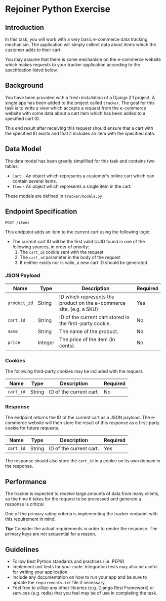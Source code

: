# Rejoiner Python Exercise

## Introduction

In this task, you will work with a very basic e-commerce data tracking mechanism.
The application will simply collect data about items which the customer adds
to their cart.

You may assume that there is some mechanism on the e-commerce website which
makes requests to your tracker application according to the specification listed
below.

## Background

You have been provided with a fresh installation of a Django 2.1 project. A single
app has been added to the project called `tracker`. The goal for this task is to
write a view which accepts a request from the e-commerce website with some
data about a cart item which has been added to a specified cart ID.

This end result after receiving this request should ensure that a cart with the
specified ID exists and that it includes an item with the specified data.

## Data Model

The data model has been greatly simplified for this task and contains two tables:

- `Cart` - An object which represents a customer's online cart which can contain
several items.
- `Item` - An object which represents a single item in the cart.

These models are defined in `tracker/models.py`

## Endpoint Specification

```
POST /items
```

This endpoint adds an item to the current cart using the following logic:

- The current cart ID will be the first valid UUID found in one of the
following sources, in order of priority:
    1. The `cart_id` cookie sent with the request
    1. The `cart_id` parameter in the body of the request
    1. If neither exists nor is valid, a new cart ID should be generated.

### JSON Payload

Name | Type | Description | Required
-- | -- | -- | --
`product_id` | String | ID which represents the product on the e-commerce site. (e.g. a SKU) | Yes
`cart_id` | String | ID of the current cart stored in the first-party cookie. | No
`name` | String | The name of the product. | No
`price` | Integer | The price of the item (in cents). | No

### Cookies

The following third-party cookies may be included with the request.

Name | Type | Description | Required
-- | -- | -- | --
`cart_id` | String | ID of the current cart. | No

### Response

The endpoint returns the ID of the current cart as a JSON payload. The e-commerce website
will then store the result of this response as a first-party cookie for future requests.

Name | Type | Description | Required
-- | -- | -- | --
`cart_id` | String | ID of the current cart. | Yes

The response should also store the `cart_id` in a cookie on its own domain in the response.

## Performance

The tracker is expected to receive large amounts of data from many clients, so
the time it takes for the request to be processed and generate a response is critical.

One of the primary rating criteria is implementing the tracker endpoint with this
requirement in mind.

**Tip:** Consider the actual requirements in order to render the response. The primary
keys are not sequential for a reason.

## Guidelines

- Follow best Python standards and practices (i.e. PEP8)
- Implement unit tests for your code. Integration tests may also be useful for
writing your application.
- Include any documentation on how to run your app and be sure to update the
`requirements.txt` file if necessary.
- Feel free to utilize any other libraries (e.g. Django Rest Framework) or services
(e.g. redis) that you feel may be of use in completing the task.
